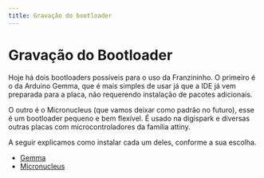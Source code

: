 ```yaml
---
title: Gravação do bootloader
---
```


# Gravação do Bootloader

Hoje há dois bootloaders possíveis para o uso da Franzininho. O primeiro é o da Arduino Gemma, que é mais simples de usar já que a IDE já vem preparada para a placa, não requerendo instalação de pacotes adicionais.

O outro é o Micronucleus \(que vamos deixar como padrão no futuro\), esse é um bootloader pequeno e bem flexível. É usado na digispark e diversas outras placas com microcontroladores da família attiny.

A seguir explicamos como instalar cada um deles, conforme a sua escolha.

* [Gemma](./)
* [Micronucleus](./)


